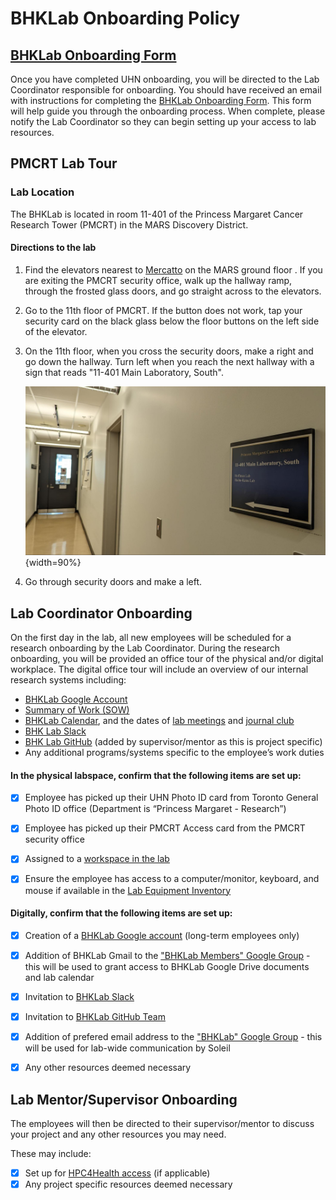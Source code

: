 # BHKLab Onboarding Policy

## [BHKLab Onboarding Form](https://docs.google.com/forms/d/e/1FAIpQLSem1WRpvKiHyeMop-sOsRx7NOd0hWbT2PGRRxiz3nfR3GUPEQ/viewform?usp=sf_link)
Once you have completed UHN onboarding, you will be directed to the Lab Coordinator responsible for onboarding. You should have received an email with instructions for completing the [BHKLab Onboarding Form](https://docs.google.com/forms/d/e/1FAIpQLSem1WRpvKiHyeMop-sOsRx7NOd0hWbT2PGRRxiz3nfR3GUPEQ/viewform?usp=sf_link). This form will help guide you through the onboarding process. When complete, please notify the Lab Coordinator so they can begin setting up your access to lab resources.

## PMCRT Lab Tour
### Lab Location
The BHKLab is located in room 11-401 of the Princess Margaret Cancer Research Tower (PMCRT) in the MARS Discovery District.

#### Directions to the lab
1. Find the elevators nearest to [Mercatto](https://www.google.com/maps/place/Mercatto/data=!4m2!3m1!19sChIJiXa3MrY0K4gRXBkKpUGIqvs) on the MARS ground floor . If you are exiting the PMCRT security office, walk up the hallway ramp, through the frosted glass doors, and go straight across to the elevators.

2. Go to the 11th floor of PMCRT. If the button does not work, tap your security card on the black glass below the floor buttons on the left side of the elevator.

3. On the 11th floor, when you cross the security doors, make a right and go down the hallway. Turn left when you reach the next hallway with a sign that reads "11-401 Main Laboratory, South". 

    ![](img/hallway_to_lab.jpg){width=90%}

4. Go through security doors and make a left.


## Lab Coordinator Onboarding
On the first day in the lab, all new employees will be scheduled for a research onboarding by the Lab Coordinator. During the research onboarding, you will be provided an office tour of the physical and/or digital workplace. The digital office tour will include an overview of our internal research systems including: 

- [BHKLab Google Account](../../General/Communications/bhklab_gmail.md)
- [Summary of Work (SOW)](../../General/Summary_Of_Work/index.md)
- [BHKLab Calendar](../../General/Communications/bhklab_calendar.md), and the dates of [lab meetings](../../General/Meetings/lab_meeting.md) and [journal club](../../General/Meetings/journal_club.md)
- [BHK Lab Slack](../../General/Communications/slack.md)
- [BHK Lab GitHub](https://github.com/bhklab) (added by supervisor/mentor as this is project specific)
- Any additional programs/systems specific to the employee’s work duties


#### In the physical labspace, confirm that the following items are set up:

- [x] Employee has picked up their UHN Photo ID card from Toronto General Photo ID office (Department is “Princess Margaret - Research”)
- [x] Employee has picked up their PMCRT Access card from the PMCRT security office
- [x] Assigned to a [workspace in the lab](https://docs.google.com/spreadsheets/d/1LOKDkhRi4wDBf5Cg5Cjzzdeh0frhG4YZ5h11d835Qa0/edit?gid=0#gid=0)
- [x] Ensure the employee has access to a computer/monitor, keyboard, and mouse if available in the [Lab Equipment Inventory](https://docs.google.com/spreadsheets/d/1zFbTAdv5DT6tnajDMeXwoWP65VzjcD9PxynnXzholwE/edit?gid=212760015#gid=212760015&fvid=1274444863)


#### Digitally, confirm that the following items are set up:

- [x] Creation of a [BHKLab Google account](../../General/Communications/bhklab_gmail.md) (long-term employees only)
- [x] Addition of BHKLab Gmail to the ["BHKLab Members" Google Group](https://groups.google.com/g/bhklab-members/members) - this will be used to grant access to BHKLab Google Drive documents and lab calendar
- [x] Invitation to [BHKLab Slack](http://bhklab.slack.com)
- [x] Invitation to [BHKLab GitHub Team](https://github.com/orgs/bhklab/teams/bhkteam)
- [x] Addition of prefered email address to the ["BHKLab" Google Group](https://groups.google.com/g/bhklabresearch/members) - this will be used for lab-wide communication by Soleil
- [x] Any other resources deemed necessary



## Lab Mentor/Supervisor Onboarding
The employees will then be directed to their supervisor/mentor to discuss your project and any other resources you may need. 

These may include:

- [x] Set up for [HPC4Health access](https://bhklab.github.io/HPC4Health/setup/getting_an_account/) (if applicable)
- [x] Any project specific resources deemed necessary
